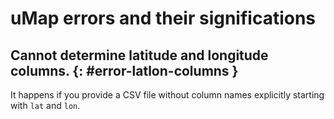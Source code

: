 # uMap errors and their significations

## Cannot determine latitude and longitude columns. {: #error-latlon-columns }

It happens if you provide a CSV file without column names explicitly starting with `lat` and `lon`.
